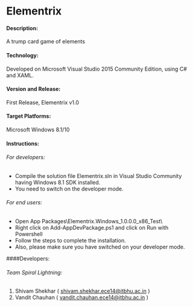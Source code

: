 # Elementrix

#### Description:
A trump card game of elements

#### Technology:  
Developed on Microsoft Visual Studio 2015 Community Edition, using C# and XAML.   

#### Version and Release: 
First Release, Elementrix v1.0  
 
#### Target Platforms: 
Microsoft Windows 8.1/10  
 
#### Instructions:  
###### For developers: 
* Compile the solution file Elementrix.sln in Visual Studio Community having Windows 8.1 SDK 
installed. 
* You need to switch on the developer mode.
  
###### For end users: 
* Open App Packages\Elementrix.Windows_1.0.0.0_x86_Test\ 
* Right click on Add-AppDevPackage.ps1 and click on Run with Powershell 
* Follow the steps to complete the installation.  
* Also, please make sure you have switched on your developer mode. 
 
####Developers:   
###### Team Spiral Lightning:  
1. Shivam Shekhar ( shivam.shekhar.ece14@itbhu.ac.in )   
2. Vandit Chauhan ( vandit.chauhan.ece14@itbhu.ac.in )    